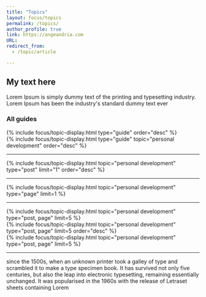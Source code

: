 ```yaml
---
title: "Topics"
layout: focus/topics
permalink: /topics/
author_profile: true
link: https://angeandria.com
URL:
redirect_from:
  - /topic/article

---
```


## My text here
Lorem Ipsum is simply dummy text of the printing and typesetting industry. Lorem Ipsum has been the industry's standard dummy text ever

### All guides
<div class="custom-taxonomy"> 
    {% include focus/topic-display.html type="guide" order="desc" %}
</div>


<div class="custom-taxonomy"> 
    {% include focus/topic-display.html type="guide" topic="personal development" order="desc" %}
</div>

---

<div class="custom-taxonomy"> 
    {% include focus/topic-display.html topic="personal development" type="post" limit="1" order="desc" %}
</div>

---

<div class="custom-taxonomy">               
    {% include focus/topic-display.html topic="personal development" type="page" limit=1 %}
</div>

---

<div class="custom-taxonomy">  
    {% include focus/topic-display.html topic="personal development" type="post, page" limit=5 %}
</div>

<div class="custom-taxonomy">  
    {% include focus/topic-display.html topic="personal development" type="post, page" limit=5 order="desc" %}
</div>

<div class="custom-taxonomy">  
    {% include focus/topic-display.html topic="personal development" type="post, page" limit=5 %}
</div>

---
      
since the 1500s, when an unknown printer took a galley of type and
scrambled it to make a type specimen book. It has survived not only five centuries, but also the leap into electronic typesetting, remaining essentially unchanged. It was popularised in the 1960s with the release of Letraset sheets containing Lorem 